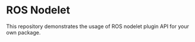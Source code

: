 # ROS Nodelet

This repository demonstrates the usage of ROS nodelet plugin API for your own package.
